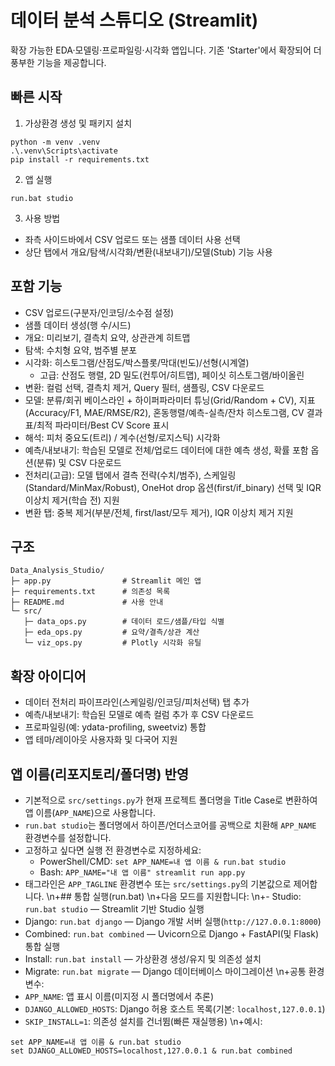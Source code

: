 # 데이터 분석 스튜디오 (Streamlit)

확장 가능한 EDA·모델링·프로파일링·시각화 앱입니다. 기존 'Starter'에서 확장되어 더 풍부한 기능을 제공합니다.

## 빠른 시작

1) 가상환경 생성 및 패키지 설치

```
python -m venv .venv
.\.venv\Scripts\activate
pip install -r requirements.txt
```

2) 앱 실행

```
run.bat studio
```

3) 사용 방법
- 좌측 사이드바에서 CSV 업로드 또는 샘플 데이터 사용 선택
- 상단 탭에서 개요/탐색/시각화/변환(내보내기)/모델(Stub) 기능 사용

## 포함 기능
- CSV 업로드(구분자/인코딩/소수점 설정)
- 샘플 데이터 생성(행 수/시드)
- 개요: 미리보기, 결측치 요약, 상관관계 히트맵
- 탐색: 수치형 요약, 범주별 분포
- 시각화: 히스토그램/산점도/박스플롯/막대(빈도)/선형(시계열)
  - 고급: 산점도 행렬, 2D 밀도(컨투어/히트맵), 페이싯 히스토그램/바이올린
- 변환: 컬럼 선택, 결측치 제거, Query 필터, 샘플링, CSV 다운로드
- 모델: 분류/회귀 베이스라인 + 하이퍼파라미터 튜닝(Grid/Random + CV),
  지표(Accuracy/F1, MAE/RMSE/R2), 혼동행렬/예측-실측/잔차 히스토그램,
  CV 결과표/최적 파라미터/Best CV Score 표시
 - 해석: 피처 중요도(트리) / 계수(선형/로지스틱) 시각화
 - 예측/내보내기: 학습된 모델로 전체/업로드 데이터에 대한 예측 생성,
   확률 포함 옵션(분류) 및 CSV 다운로드
 - 전처리(고급): 모델 탭에서 결측 전략(수치/범주), 스케일링(Standard/MinMax/Robust),
   OneHot drop 옵션(first/if_binary) 선택 및 IQR 이상치 제거(학습 전) 지원
 - 변환 탭: 중복 제거(부분/전체, first/last/모두 제거), IQR 이상치 제거 지원

## 구조
```
Data_Analysis_Studio/
├─ app.py                # Streamlit 메인 앱
├─ requirements.txt      # 의존성 목록
├─ README.md             # 사용 안내
└─ src/
   ├─ data_ops.py        # 데이터 로드/샘플/타입 식별
   ├─ eda_ops.py         # 요약/결측/상관 계산
   └─ viz_ops.py         # Plotly 시각화 유틸
```

## 확장 아이디어
- 데이터 전처리 파이프라인(스케일링/인코딩/피처선택) 탭 추가
 - 예측/내보내기: 학습된 모델로 예측 컬럼 추가 후 CSV 다운로드
- 프로파일링(예: ydata-profiling, sweetviz) 통합
- 앱 테마/레이아웃 사용자화 및 다국어 지원
## 앱 이름(리포지토리/폴더명) 반영
- 기본적으로 `src/settings.py`가 현재 프로젝트 폴더명을 Title Case로 변환하여 앱 이름(`APP_NAME`)으로 사용합니다.
- `run.bat studio`는 폴더명에서 하이픈/언더스코어를 공백으로 치환해 `APP_NAME` 환경변수를 설정합니다.
- 고정하고 싶다면 실행 전 환경변수로 지정하세요:
  - PowerShell/CMD: `set APP_NAME=내 앱 이름 & run.bat studio`
  - Bash: `APP_NAME="내 앱 이름" streamlit run app.py`
- 태그라인은 `APP_TAGLINE` 환경변수 또는 `src/settings.py`의 기본값으로 제어합니다.
\n+## 통합 실행(run.bat)
\n+다음 모드를 지원합니다:
\n+- Studio: `run.bat studio` — Streamlit 기반 Studio 실행
- Django: `run.bat django` — Django 개발 서버 실행(`http://127.0.0.1:8000`)
- Combined: `run.bat combined` — Uvicorn으로 Django + FastAPI(및 Flask) 통합 실행
- Install: `run.bat install` — 가상환경 생성/유지 및 의존성 설치
- Migrate: `run.bat migrate` — Django 데이터베이스 마이그레이션
\n+공통 환경변수:
- `APP_NAME`: 앱 표시 이름(미지정 시 폴더명에서 추론)
- `DJANGO_ALLOWED_HOSTS`: Django 허용 호스트 목록(기본: `localhost,127.0.0.1`)
- `SKIP_INSTALL=1`: 의존성 설치를 건너뜀(빠른 재실행용)
\n+예시:
```
set APP_NAME=내 앱 이름 & run.bat studio
set DJANGO_ALLOWED_HOSTS=localhost,127.0.0.1 & run.bat combined
```
